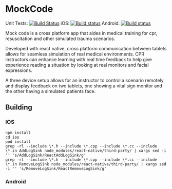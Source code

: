 # MockCode
Unit Tests: [![Build Status](https://travis-ci.org/MockCode/MockCode.svg?branch=master)](https://travis-ci.org/MockCode/MockCode)
 iOS: [![Build status](https://build.appcenter.ms/v0.1/apps/b8b57cb3-e3f7-4a43-ba80-f77012d4962f/branches/master/badge)](https://appcenter.ms)
  Android: [![Build status](https://build.appcenter.ms/v0.1/apps/d9bb5824-e4c7-4c33-aff2-be38fc4c9ea8/branches/master/badge)](https://appcenter.ms)

Mock code is a cross platform app that aides in medical training for cpr, resuscitation and other simulated trauma scenarios.

Developed with react native, cross platform communication between tablets allows for seamless simulation of real medical environments. CPR instructors can enhance learning with real time feedback to help give experience reading a situation by looking at real monitors and facial expressions.

A three device setup allows for an instructor to control a scenario remotely and display feedback on two tablets, one showing a vital sign monitor and the other having a simulated patients face.

## Building
### IOS
```
npm install
cd ios
pod install
grep -rl --include \*.h --include \*.cpp --include \*.cc --include \*.in AddLogSink node_modules/react-native/third-party/ | xargs sed -i '' 's/AddLogSink/ReactAddLogSink/g'
grep -rl --include \*.h --include \*.cpp --include \*.cc --include \*.in RemoveLogSink node_modules/react-native/third-party/ | xargs sed -i '' 's/RemoveLogSink/ReactRemoveLogSink/g'
```

### Android


